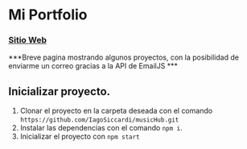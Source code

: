 # Mi Portfolio
### [Sitio Web](iagosiccardi.netlify.app)


***Breve pagina mostrando algunos proyectos, con la posibilidad de enviarme un correo gracias a la API de EmailJS ***
## Inicializar proyecto.

1) Clonar el proyecto en la carpeta deseada con el comando `https://github.com/IagoSiccardi/musicHub.git`
2) Instalar las dependencias con el comando `npm i`.
3) Inicializar el proyecto con `npm start`



 
